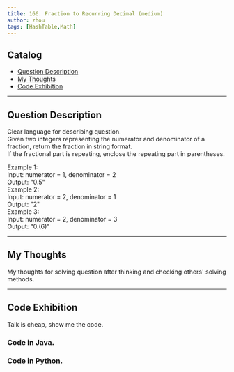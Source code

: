 ```yaml
---
title: 166. Fraction to Recurring Decimal (medium)                  
author: zhou      
tags: [HashTable,Math]          
---
```


       

## Catalog  
+ [Question Description](#partI)
+ [My Thoughts](#partII)
+ [Code Exhibition](#partIII)

----------------------------------

## Question Description
Clear language for describing question.    
Given two integers representing the numerator and denominator of a fraction, return the fraction in string format.     
If the fractional part is repeating, enclose the repeating part in parentheses.     

Example 1:     
Input: numerator = 1, denominator = 2    
Output: "0.5"     
Example 2:    
Input: numerator = 2, denominator = 1   
Output: "2"   
Example 3:   
Input: numerator = 2, denominator = 3   
Output: "0.(6)"    


----------------------------------

## My Thoughts
My thoughts for solving question after thinking and checking others' solving methods.        








----------------------------------

## Code Exhibition
Talk is cheap, show me the code.    
### Code in Java.     



### Code in Python.   



